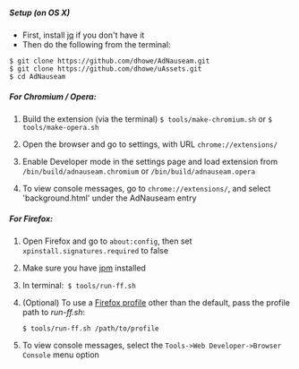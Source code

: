 ##### Setup (on OS X)

* First, install [jq](https://stedolan.github.io/jq/) if you don't have it 
* Then do the following from the terminal:
```
$ git clone https://github.com/dhowe/AdNauseam.git
$ git clone https://github.com/dhowe/uAssets.git
$ cd AdNauseam
```

##### For Chromium / Opera:

1. Build the extension (via the terminal)
```$ tools/make-chromium.sh```
or 
```$ tools/make-opera.sh```

2. Open the browser and go to settings, with URL ```chrome://extensions/```

3. Enable Developer mode in the settings page and load extension from ```/bin/build/adnauseam.chromium``` or ```/bin/build/adnauseam.opera```

4. To view console messages, go to ```chrome://extensions/```, and select 'background.html' under the AdNauseam entry

##### For Firefox:

1. Open Firefox and go to ```about:config```, then set ```xpinstall.signatures.required``` to false

2. Make sure you have [jpm](https://www.npmjs.com/package/jpm) installed

3. In terminal:` $ tools/run-ff.sh`

4. (Optional) To use a [Firefox profile](https://support.mozilla.org/en-US/kb/profile-manager-create-and-remove-firefox-profiles) other than the default, pass the profile path to _run-ff.sh_:

    ````$ tools/run-ff.sh /path/to/profile```` 

5. To view console messages, select the ```Tools->Web Developer->Browser Console``` menu option
